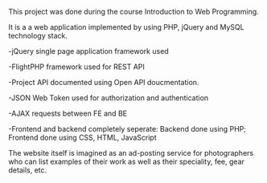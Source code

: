 This project was done during the course Introduction to Web Programming.

It is a a web application implemented by using PHP, jQuery and MySQL technology stack.

-jQuery single page application framework used

-FlightPHP framework used for REST API

-Project API documented using Open API doucmentation.

-JSON Web Token used for authorization and authentication

-AJAX requests between FE and BE

-Frontend and backend completely seperate: Backend done using PHP; Frontend done using CSS, HTML, JavaScript

The website itself is imagined as an ad-posting service for photographers who can list examples of their work as well as their speciality, fee, gear details, etc.
